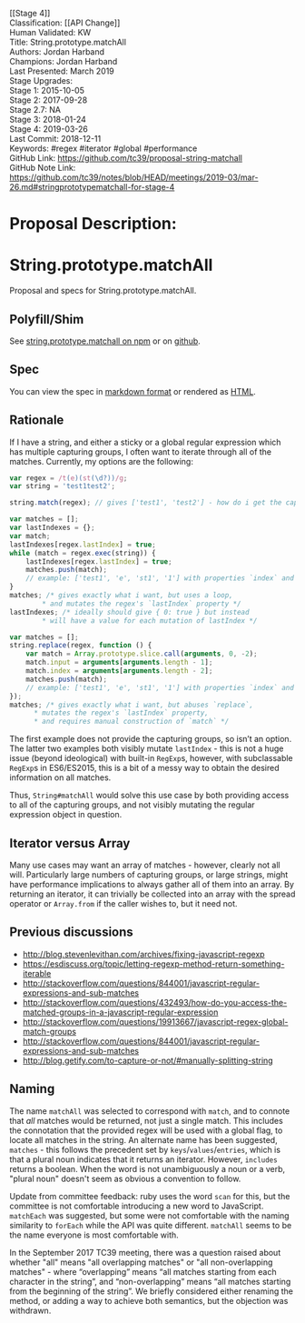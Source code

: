 [[Stage 4]]<br>Classification: [[API Change]]<br>Human Validated: KW<br>Title: String.prototype.matchAll<br>Authors: Jordan Harband<br>Champions: Jordan Harband<br>Last Presented: March 2019<br>Stage Upgrades:<br>Stage 1: 2015-10-05  
Stage 2: 2017-09-28  
Stage 2.7: NA  
Stage 3: 2018-01-24  
Stage 4: 2019-03-26<br>Last Commit: 2018-12-11<br>Keywords:  #regex #iterator #global #performance <br>GitHub Link: https://github.com/tc39/proposal-string-matchall <br>GitHub Note Link: https://github.com/tc39/notes/blob/HEAD/meetings/2019-03/mar-26.md#stringprototypematchall-for-stage-4
# Proposal Description:
# String.prototype.matchAll
Proposal and specs for String.prototype.matchAll.

## Polyfill/Shim
See [string.prototype.matchall on npm](https://www.npmjs.com/package/string.prototype.matchall) or on [github](https://github.com/ljharb/String.prototype.matchAll).

## Spec
You can view the spec in [markdown format](spec.md) or rendered as [HTML](https://tc39.github.io/proposal-string-matchall/).

## Rationale
If I have a string, and either a sticky or a global regular expression which has multiple capturing groups, I often want to iterate through all of the matches.
Currently, my options are the following:
```js
var regex = /t(e)(st(\d?))/g;
var string = 'test1test2';

string.match(regex); // gives ['test1', 'test2'] - how do i get the capturing groups?

var matches = [];
var lastIndexes = {};
var match;
lastIndexes[regex.lastIndex] = true;
while (match = regex.exec(string)) {
	lastIndexes[regex.lastIndex] = true;
	matches.push(match);
	// example: ['test1', 'e', 'st1', '1'] with properties `index` and `input`
}
matches; /* gives exactly what i want, but uses a loop,
		* and mutates the regex's `lastIndex` property */
lastIndexes; /* ideally should give { 0: true } but instead
		* will have a value for each mutation of lastIndex */

var matches = [];
string.replace(regex, function () {
	var match = Array.prototype.slice.call(arguments, 0, -2);
	match.input = arguments[arguments.length - 1];
	match.index = arguments[arguments.length - 2];
	matches.push(match);
	// example: ['test1', 'e', 'st1', '1'] with properties `index` and `input`
});
matches; /* gives exactly what i want, but abuses `replace`,
	  * mutates the regex's `lastIndex` property,
	  * and requires manual construction of `match` */
```

The first example does not provide the capturing groups, so isn’t an option. The latter two examples both visibly mutate `lastIndex` - this is not a huge issue (beyond ideological) with built-in `RegExp`s, however, with subclassable `RegExp`s in ES6/ES2015, this is a bit of a messy way to obtain the desired information on all matches.

Thus, `String#matchAll` would solve this use case by both providing access to all of the capturing groups, and not visibly mutating the regular expression object in question.

## Iterator versus Array
Many use cases may want an array of matches - however, clearly not all will. Particularly large numbers of capturing groups, or large strings, might have performance implications to always gather all of them into an array. By returning an iterator, it can trivially be collected into an array with the spread operator or `Array.from` if the caller wishes to, but it need not.

## Previous discussions
  - http://blog.stevenlevithan.com/archives/fixing-javascript-regexp
  - https://esdiscuss.org/topic/letting-regexp-method-return-something-iterable
  - http://stackoverflow.com/questions/844001/javascript-regular-expressions-and-sub-matches
  - http://stackoverflow.com/questions/432493/how-do-you-access-the-matched-groups-in-a-javascript-regular-expression
  - http://stackoverflow.com/questions/19913667/javascript-regex-global-match-groups
  - http://stackoverflow.com/questions/844001/javascript-regular-expressions-and-sub-matches
  - http://blog.getify.com/to-capture-or-not/#manually-splitting-string

## Naming
The name `matchAll` was selected to correspond with `match`, and to connote that *all* matches would be returned, not just a single match. This includes the connotation that the provided regex will be used with a global flag, to locate all matches in the string. An alternate name has been suggested, `matches` - this follows the precedent set by `keys`/`values`/`entries`, which is that a plural noun indicates that it returns an iterator. However, `includes` returns a boolean. When the word is not unambiguously a noun or a verb, "plural noun" doesn't seem as obvious a convention to follow.

Update from committee feedback: ruby uses the word `scan` for this, but the committee is not comfortable introducing a new word to JavaScript. `matchEach` was suggested, but some were not comfortable with the naming similarity to `forEach` while the API was quite different. `matchAll` seems to be the name everyone is most comfortable with.

In the September 2017 TC39 meeting, there was a question raised about whether "all" means "all overlapping matches" or "all non-overlapping matches" - where “overlapping” means “all matches starting from each character in the string”, and “non-overlapping” means “all matches starting from the beginning of the string”. We briefly considered either renaming the method, or adding a way to achieve both semantics, but the objection was withdrawn.
<br>